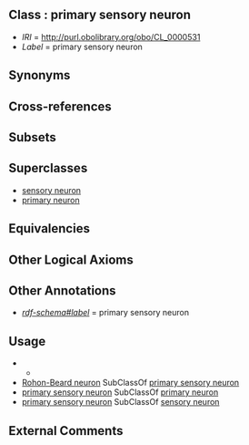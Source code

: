 
## Class : primary sensory neuron

 * *IRI* = http://purl.obolibrary.org/obo/CL_0000531
 * *Label* = primary sensory neuron

## Synonyms


## Cross-references


## Subsets


## Superclasses

 * [sensory neuron](../../CL/01/CL_0000101.md)
 * [primary neuron](../../CL/30/CL_0000530.md)

## Equivalencies


## Other Logical Axioms


## Other Annotations

 * *[rdf-schema#label](../../el/rdf-schema#label.md)* = primary sensory neuron

## Usage

 * -
 * [Rohon-Beard neuron](../../CL/47/CL_0000247.md) SubClassOf [primary sensory neuron](../../CL/31/CL_0000531.md)
 * [primary sensory neuron](../../CL/31/CL_0000531.md) SubClassOf [primary neuron](../../CL/30/CL_0000530.md)
 * [primary sensory neuron](../../CL/31/CL_0000531.md) SubClassOf [sensory neuron](../../CL/01/CL_0000101.md)

## External Comments

